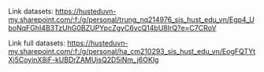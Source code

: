 Link datasets: https://husteduvn-my.sharepoint.com/:f:/g/personal/trung_nq214976_sis_hust_edu_vn/Egp4_UboNqFGhI4B3TzUhG0BZUPYpcZgyC6vcQ14bU8IrQ?e=C7CRoV

Link full datasets: https://husteduvn-my.sharepoint.com/:f:/g/personal/ha_cm210293_sis_hust_edu_vn/EogFQTYtXj5CoyinX8iF-kUBDrZAMUjsQ2D5iNm_j6OKlg

